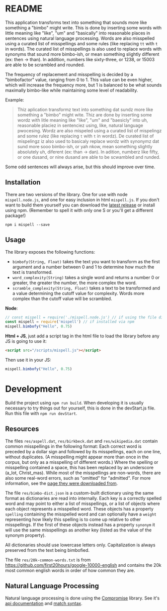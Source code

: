 # README
This application transforms text into something that sounds more like something a "bimbo" might write. This is done by inserting some words with little meaning like "like", "um" and "basically" into reasonable places in sentences using natural language processing. Words are also misspelled using a curated list of misspellings and some rules (like replacing `tt` with `t` in words). The curated list of misspellings is also used to replace words with synonyms that sound more bimbo-ish, or mean something slightly different (ex: then -> than). In addition, numbers like sixty-three, or 1238, or 15003 are able to be scrambled and rounded.

The frequency of replacement and misspelling is decided by a "bimbofactor" value, ranging from 0 to 1. This value can be even higher, which will increase the frequency more, but 1 is balanced to be what sounds maximally bimbo-like while maintaining some level of readability.

Example:
> Thiz aplication transformz text into something dat sundz more like something a "bimbo" might wite. Thiz are done by inserting some wordz with litle meaning like "like", "um" and "baesicly" into uh, reasonable placiez in sentenciez using, like, natural language pwocesing. Wordz are also mispeled using a curated list of mispelingz and some rulez (like replacing `t` with `t` in wordz). De curated list of mispelingz iz also used to basicaly replace wordz with synonymz dat sund more sooo bimbo-ish, or yah nkow, mean something slightly absolutely uh, diferent (ex: than -> dan). In adition, numberz like fifty, or one dusand, or nine dusand are able to be scwambled and runded.

Some odd sentences will always arise, but this should improve over time.

## Installation
There are two versions of the library. One for use with node `mispell.node.js`, and one for easy inclusion in html `mispell.js`. If you don't want to build them yourself you can download the [latest release](https://github.com/Gardamuse/mispell/releases/latest) or install using npm. (Remember to spell it with only one S or you'll get a different package!)
```
npm i mispell --save
```


## Usage
The library exposes the following functions:

* `bimbofy(String, Float)` takes the text you want to transform as the first argument and a number between 0 and 1 to determine how much the text is transformed.
* `word_complexity(String)` takes a single word and returns a number 0 or greater, the greater the number, the more complex the word.
* `scramble_complexity(String, Float)` takes a text to be transformed and a value determining the cutoff value for complexity. Words more complex than the cutoff value will be scrambled.

__Node__:
```js
// const mispell = require('./mispell.node.js') // if using the file directly
const mispell = require('mispell') // if installed via npm
mispell.bimbofy("Hello", 0.75)
```

__Html + JS__, just add a script tag in the html file to load the library before any JS is going to use it:
```html
<script src="/scripts/mispell.js"></script>
```
Then use it in your JS:
```js
mispell.bimbofy("Hello", 0.75)
```

# Development
Build the project using `npm run build`. When developing it is usually necessary to try things out for yourself, this is done in the devStart.js file. Run this file with `npm run devStart`.

## Resources
The files `res/aspell.dat`, `res/birkbeck.dat` and `res/wikipedia.dat` contain common misspellings in the following format: Each correct word is preceded by a dollar sign and followed by its misspellings, each on one line, without duplicates. (A misspelling might appear more than once in the corpus, but only as a misspelling of different words.) Where the spelling or misspelling contained a space, this has been replaced by an underscore (a_lot, Christ_mas). While most of the misspellings are non-words, there are also some real-word errors, such as "omitted" for "admitted". For more information, see the [page they were downloaded from](https://www.dcs.bbk.ac.uk/~ROGER/corpora.html).

The file `res/bimbo-dict.json` is a custom-built dictionary using the same format as dictionaries are read into internally. Each key is a correctly spelled word and may point to either a list of misspellings, or a list of objects where each object represents a misspelled word. These objects has a property `spelling` containing the misspelled word and can optionally have a `weight` representing how likely this spelling is to come up relative to other misspellings. If the first of these objects instead has a property `synonym` it will use the same misspellings as another key (listed as the value of the synonym property).

All dictionaries should use lowercase letters only. Capitalization is always preserved from the text being bimbofied.

The file `res/20k-common-words.txt` is from https://github.com/first20hours/google-10000-english and contains the 20k most common english words in order of how common they are.

## Natural Language Processing
Natural language processing is done using the [Compromise](https://github.com/spencermountain/compromise) library. See it's [api documentation](https://observablehq.com/@spencermountain/compromise-api) and [match syntax](https://github.com/spencermountain/compromise/wiki/Match-syntax).
